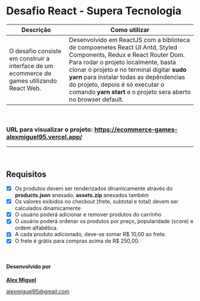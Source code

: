 # Desafio React - Supera Tecnologia

|   Descrição	|   Como utilizar 	|
|---	|---	|
| O desafio consiste em construir a interface de um ecommerce de games utilizando React Web. |  Desenvolvido em ReactJS com a biblioteca de compoenetes React UI Antd, Styled Components, Redux e React Router Dom. Para rodar o projeto localmente, basta clonar o projeto e no terminal digitar **sudo yarn** para instalar todas as depêndencias do projeto, depois é só executar o comando **yarn start** e o projeto sera aberto no browser default.	|

&nbsp; 
###  URL para visualizar o projeto: https://ecommerce-games-alexmiguel95.vercel.app/
---
&nbsp; 
## Requisitos

- [X] Os produtos devem ser renderizados dinamicamente através do **products.json** anexado, **assets.zip** anexados também
- [X] Os valores exibidos no checkout (frete, subtotal e total) devem ser calculados dinamicamente
- [X] O usuário poderá adicionar e remover produtos do carrinho
- [X] O usuário poderá ordenar os produtos por preço, popularidade (score) e ordem alfabética.
- [X] A cada produto adicionado, deve-se somar R$ 10,00 ao frete.
- [X] O frete é grátis para compras acima de R$ 250,00.

&nbsp;
#### Desenvolvido por 
**[Alex Miguel](https://www.linkedin.com/in/alexmiguel95/)**

alexmiguel95@gmail.com